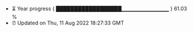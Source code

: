 - ⏳ Year progress { ██████████████████▁▁▁▁▁▁▁▁▁▁▁▁ } 61.03 %
- ⏰ Updated on Thu, 11 Aug 2022 18:27:33 GMT

